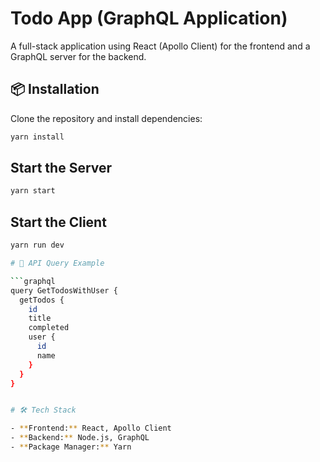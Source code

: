 # Todo App (GraphQL Application)

A full-stack application using React (Apollo Client) for the frontend and a GraphQL server for the backend.

## 📦 Installation

Clone the repository and install dependencies:

```sh
yarn install
```

## Start the Server

```sh
yarn start
```

## Start the Client

```sh
yarn run dev

# 📡 API Query Example

```graphql
query GetTodosWithUser {
  getTodos {
    id
    title
    completed
    user {
      id
      name
    }
  }
}


# 🛠 Tech Stack

- **Frontend:** React, Apollo Client
- **Backend:** Node.js, GraphQL
- **Package Manager:** Yarn
```
